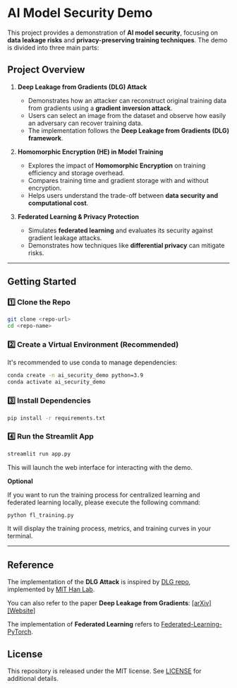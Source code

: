 # AI Model Security Demo

This project provides a demonstration of **AI model security**, focusing on **data leakage risks** and **privacy-preserving training techniques**. The demo is divided into three main parts:

## Project Overview

1. **Deep Leakage from Gradients (DLG) Attack**  
   - Demonstrates how an attacker can reconstruct original training data from gradients using a **gradient inversion attack**.  
   - Users can select an image from the dataset and observe how easily an adversary can recover training data.  
   - The implementation follows the **Deep Leakage from Gradients (DLG) framework**.

2. **Homomorphic Encryption (HE) in Model Training**  
   - Explores the impact of **Homomorphic Encryption** on training efficiency and storage overhead.  
   - Compares training time and gradient storage with and without encryption.  
   - Helps users understand the trade-off between **data security and computational cost**.

3. **Federated Learning & Privacy Protection** 
   - Simulates **federated learning** and evaluates its security against gradient leakage attacks.  
   - Demonstrates how techniques like **differential privacy** can mitigate risks.

---

## Getting Started

### 1️⃣ Clone the Repo
```bash
git clone <repo-url>
cd <repo-name>
```

### 2️⃣ Create a Virtual Environment (Recommended)
It's recommended to use conda to  manage dependencies:
```bash
conda create -n ai_security_demo python=3.9
conda activate ai_security_demo
```

### 3️⃣ Install Dependencies
``` bash
pip install -r requirements.txt
```

### 4️⃣ Run the Streamlit App
``` bash
streamlit run app.py
```
This will launch the web interface for interacting with the demo.

**Optional**

If you want to run the training process for centralized learning and federated learning locally, please execute the following command:
``` bash
python fl_training.py
```
It will display the training process, metrics, and training curves in your terminal.

---

## Reference
The implementation of the **DLG Attack** is inspired by [DLG repo](https://github.com/mit-han-lab/dlg?tab=readme-ov-file), implemented by [MIT Han Lab](https://github.com/mit-han-lab). 

You can also refer to the paper **Deep Leakage from Gradients**: [[arXiv]](https://arxiv.org/abs/1906.08935)  [[Website]](https://dlg.mit.edu)  

The implementation of **Federated Learning** refers to [Federated-Learning-PyTorch](https://github.com/AshwinRJ/Federated-Learning-PyTorch).

## License
This repository is released under the MIT license. See [LICENSE](LICENSE) for additional details.